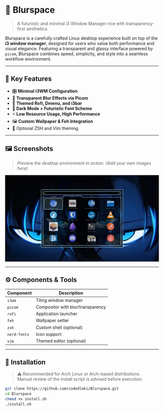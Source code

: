 # 🚀 Blurspace

> A futuristic and minimal i3 Window Manager rice with transparency-first aesthetics.

Blurspace is a carefully crafted Linux desktop experience built on top of the **i3 window manager**, designed for users who value both performance and visual elegance. Featuring a transparent and glassy interface powered by `picom`, Blurspace combines speed, simplicity, and style into a seamless workflow environment.

---

## 🧊 Key Features

- 🎛️ **Minimal i3WM Configuration**
- 💠 **Transparent Blur Effects via Picom**
- 🧩 **Themed Rofi, Dmenu, and i3bar**
- 🌙 **Dark Mode + Futuristic Font Scheme**
- ⚡ **Low Resource Usage, High Performance**
- 🖼️ **Custom Wallpaper & Feh Integration**
- 🔧 Optional ZSH and Vim theming

---

## 🖼️ Screenshots

> _Preview the desktop environment in action. (Add your own images here)_

<p align="center">
  <img src="https://github.com/codedloki/Blurspace/blob/098e486f67daf05638261fc3a2ad74de3696f0b6/screenshots/menu.png" alt="Blurspace Screenshot" width="800"/>
</p>

---

## ⚙️ Components & Tools

| Component   | Description                       |
|------------|-----------------------------------|
| `i3wm`      | Tiling window manager             |
| `picom`     | Compositor with blur/transparency |
| `rofi`      | Application launcher              |
| `feh`       | Wallpaper setter                  |
| `zsh`       | Custom shell (optional)           |
| `nerd-fonts`| Icon support                      |
| `vim`       | Themed editor (optional)          |

---

## 🚀 Installation

> ⚠️ Recommended for Arch Linux or Arch-based distributions.  
> Manual review of the install script is advised before execution.

```bash
git clone https://github.com/codedloki/Blurspace.git
cd Blurspace
chmod +x install.sh
./install.sh
